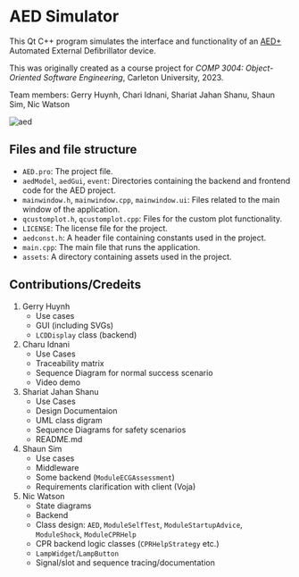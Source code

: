 # AED Simulator
This Qt C++ program simulates the interface and functionality of an [AED+](https://www.zoll.com/products/aeds/aeds-for-public-access/aed-plus-for-public-access) Automated External Defibrillator device.

This was originally created as a course project for _COMP 3004: Object-Oriented Software Engineering_, Carleton University, 2023.

Team members: Gerry Huynh, Chari Idnani, Shariat Jahan Shanu, Shaun Sim, Nic Watson

![aed](https://github.com/nicwatson/aed-project/assets/587252/f779aac5-0f52-4300-8173-e46197d5b7b1)


## Files and file structure

   - `AED.pro`: The project file.
   - `aedModel`, `aedGui`, `event`: Directories containing the backend and frontend code for the AED project.
   - `mainwindow.h`, `mainwindow.cpp`, `mainwindow.ui`: Files related to the main window of the application.
   - `qcustomplot.h`, `qcustomplot.cpp`: Files for the custom plot functionality.
   - `LICENSE`: The license file for the project.
   - `aedconst.h`: A header file containing constants used in the project.
   - `main.cpp`: The main file that runs the application.
   - `assets`: A directory containing assets used in the project.

## Contributions/Credeits

1. Gerry Huynh
   - Use cases
   - GUI (including SVGs)
   - `LCDDisplay` class (backend)
2. Charu Idnani
   - Use Cases
   - Traceability matrix
   - Sequence Diagram for normal success scenario
   - Video demo
3. Shariat Jahan Shanu
   - Use Cases
   - Design Documentaion
   - UML class digram
   - Sequence Diagrams for safety scenarios
   - README.md
4. Shaun Sim
   - Use cases
   - Middleware
   - Some backend (`ModuleECGAssessment`)
   - Requirements clarification with client (Voja)
5. Nic Watson
   - State diagrams
   - Backend
   - Class design: `AED`, `ModuleSelfTest`, `ModuleStartupAdvice`, `ModuleShock`, `ModuleCPRHelp`
   - CPR backend logic classes (`CPRHelpStrategy` etc.)
   - `LampWidget`/`LampButton`
   - Signal/slot and sequence tracing/documentation
